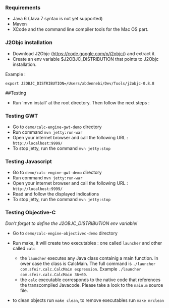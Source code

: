 ### Requirements

- Java 6 (Java 7 syntax is not yet supported)
- Maven
- XCode and the command line compiler tools for the Mac OS part.

### J2Objc installation
- Download J2Objc (https://code.google.com/p/j2objc/) and extract it.
- Create an env variable $J2OBJC_DISTRIBUTION that points to J2Objc installation.

Example :

    export J2OBJC_DISTRIBUTION=/Users/abdennebi/Dev/Tools/j2objc-0.8.8

##Testing

- Run `mvn install' at the root directory. Then follow the next steps :


### Testing GWT

- Go to `demo/calc-engine-gwt-demo` directory
- Run command `mvn jetty:run-war`
- Open your internet browser and call the following URL : `http://localhost:9999/`
- To stop jetty, run the command `mvn jetty:stop`

### Testing Javascript

- Go to `demo/calc-engine-gwt-demo` directory
- Run command `mvn jetty:run-war`
- Open your internet browser and call the following URL : `http://localhost:9999/`
- Read and follow the displayed indications
- To stop jetty, run the command `mvn jetty:stop`

### Testing Objective-C
*Don't forget to define the J2OBJC_DISTRIBUTION env variable!*

- Go to `demo/calc-engine-objectivec-demo` directory
- Run make, it will create two executables : one called `launcher` and other called `calc`
    - the `launcher` executes any Java class containig a main function. In ower case the class is CalcMain.
    The full command is `./launcher com.sfeir.calc.CalcMain expression`. Example `./launcher com.sfeir.calc.CalcMain 36+69`.
    - the `calc` executable corresponds to the native code that references the transcompiled Javacode. Please take a look to the `main.m` source file.

- to clean objects run `make clean`, to remove executables run `make mrclean`


